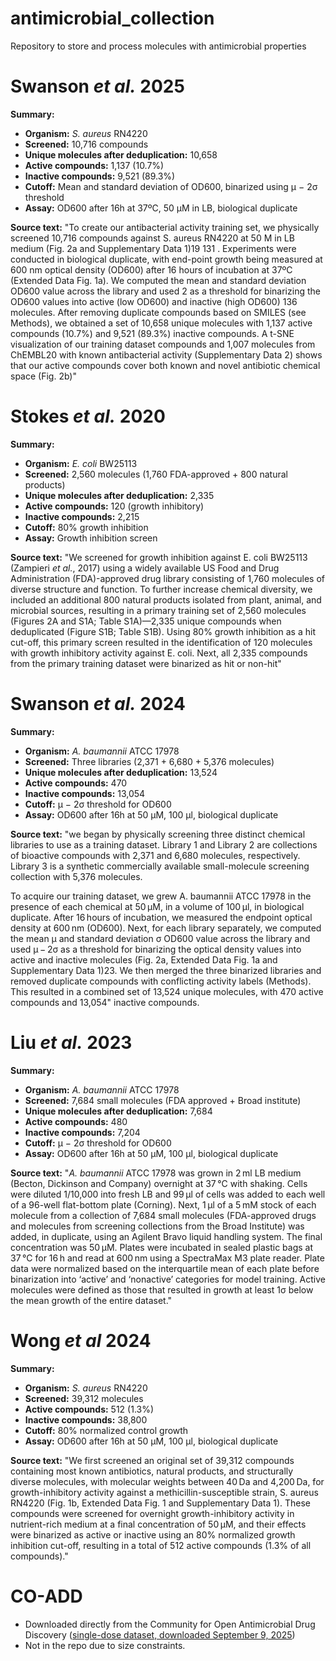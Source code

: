 # antimicrobial_collection
Repository to store and process molecules with antimicrobial properties


# Swanson _et al._ 2025 
**Summary:**
- **Organism:** _S. aureus_ RN4220
- **Screened:** 10,716 compounds
- **Unique molecules after deduplication:** 10,658
- **Active compounds:** 1,137 (10.7%)
- **Inactive compounds:** 9,521 (89.3%)
- **Cutoff:** Mean and standard deviation of OD600, binarized using μ − 2σ threshold
- **Assay:** OD600 after 16h at 37ºC, 50 μM in LB, biological duplicate

**Source text:**
"To create our antibacterial activity training set, we physically screened 10,716 compounds
against S. aureus RN4220 at 50 M in LB medium (Fig. 2a and Supplementary Data 1)19 131 .
Experiments were conducted in biological duplicate, with end-point growth being measured at
600 nm optical density (OD600) after 16 hours of incubation at 37ºC (Extended Data Fig. 1a). We
computed the mean  and standard deviation  OD600 value across the library and used   2 as a threshold for binarizing the OD600 values into active (low OD600) and inactive (high OD600)
136 molecules. After removing duplicate compounds based on SMILES (see Methods), we obtained
a set of 10,658 unique molecules with 1,137 active compounds (10.7%) and 9,521 (89.3%)
inactive compounds. A t-SNE visualization of our training dataset compounds and 1,007
molecules from ChEMBL20 with known antibacterial activity (Supplementary Data 2) shows that
our active compounds cover both known and novel antibiotic chemical space (Fig. 2b)"

# Stokes _et al._ 2020
**Summary:**
- **Organism:** _E. coli_ BW25113
- **Screened:** 2,560 molecules (1,760 FDA-approved + 800 natural products)
- **Unique molecules after deduplication:** 2,335
- **Active compounds:** 120 (growth inhibitory)
- **Inactive compounds:** 2,215
- **Cutoff:** 80% growth inhibition
- **Assay:** Growth inhibition screen

**Source text:**
"We screened for
growth inhibition against E. coli BW25113 (Zampieri _et al._,
2017) using a widely available US Food and Drug Administration
(FDA)-approved drug library consisting of 1,760 molecules of
diverse structure and function. To further increase chemical
diversity, we included an additional 800 natural products
isolated from plant, animal, and microbial sources, resulting in
a primary training set of 2,560 molecules (Figures 2A and S1A;
Table S1A)—2,335 unique compounds when deduplicated
(Figure S1B; Table S1B). Using 80% growth inhibition as a hit
cut-off, this primary screen resulted in the identification of 120
molecules with growth inhibitory activity against E. coli.
Next, all 2,335 compounds from the primary training dataset
were binarized as hit or non-hit"

# Swanson _et al._ 2024 
**Summary:**
- **Organism:** _A. baumannii_ ATCC 17978
- **Screened:** Three libraries (2,371 + 6,680 + 5,376 molecules)
- **Unique molecules after deduplication:** 13,524
- **Active compounds:** 470
- **Inactive compounds:** 13,054
- **Cutoff:** μ − 2σ threshold for OD600
- **Assay:** OD600 after 16h at 50 μM, 100 μl, biological duplicate

**Source text:**
"we began by physically screening
three distinct chemical libraries to use as a training dataset. Library 1
and Library 2 are collections of bioactive compounds with 2,371 and
6,680 molecules, respectively. Library 3 is a synthetic commercially
available small-molecule screening collection with 5,376 molecules.

To acquire our training dataset, we grew A. baumannii ATCC 17978 
in the presence of each chemical at 50 µM, in a volume of 100 µl, in
biological duplicate. After 16 hours of incubation, we measured the
endpoint optical density at 600 nm (OD600). Next, for each library
separately, we computed the mean μ and standard deviation σ OD600
value across the library and used μ − 2σ as a threshold for binarizing
the optical density values into active and inactive molecules (Fig. 2a,
Extended Data Fig. 1a and Supplementary Data 1)23. We then merged
the three binarized libraries and removed duplicate compounds with
conflicting activity labels (Methods). This resulted in a combined set
of 13,524 unique molecules, with 470 active compounds and 13,054"
inactive compounds.

# Liu _et al._ 2023
**Summary:**
- **Organism:** _A. baumannii_ ATCC 17978
- **Screened:** 7,684 small molecules (FDA approved + Broad institute)
- **Unique molecules after deduplication:** 7,684
- **Active compounds:** 480
- **Inactive compounds:** 7,204
- **Cutoff:** μ − 2σ threshold for OD600
- **Assay:** OD600 after 16h at 50 μM, 100 μl, biological duplicate


**Source text:**
"_A. baumannii_ ATCC 17978 was grown in 2 ml LB medium (Becton, Dickinson and Company) overnight at 37 °C with shaking. Cells were diluted 1/10,000 into fresh LB and 99 µl of cells was added to each well of a 96-well flat-bottom plate (Corning). Next, 1 µl of a 5 mM stock of each molecule from a collection of 7,684 small molecules (FDA-approved drugs and molecules from screening collections from the Broad Institute) was added, in duplicate, using an Agilent Bravo liquid handling system. The final concentration was 50 µM. Plates were incubated in sealed plastic bags at 37 °C for 16 h and read at 600 nm using a SpectraMax M3 plate reader. Plate data were normalized based on the interquartile mean of each plate before binarization into ‘active’ and ‘nonactive’ categories for model training. Active molecules were defined as those that resulted in growth at least 1σ below the mean growth of the entire dataset."

# Wong _et al_ 2024
**Summary:**
- **Organism:** _S. aureus_ RN4220
- **Screened:** 39,312 molecules
- **Active compounds:** 512 (1.3%)
- **Inactive compounds:** 38,800
- **Cutoff:** 80% normalized control growth
- **Assay:** OD600 after 16h at 50 μM, 100 μl, biological duplicate

**Source text:**
"We first screened an original set of 39,312 compounds containing most known antibiotics, natural products, and structurally diverse molecules, with molecular weights between 40 Da and 4,200 Da, for growth-inhibitory activity against a methicillin-susceptible strain, S. aureus RN4220 (Fig. 1b, Extended Data Fig. 1 and Supplementary Data 1). These compounds were screened for overnight growth-inhibitory activity in nutrient-rich medium at a final concentration of 50 μM, and their effects were binarized as active or inactive using an 80% normalized growth inhibition cut-off, resulting in a total of 512 active compounds (1.3% of all compounds)."

# CO-ADD
- Downloaded directly from the Community for Open Antimicrobial Drug Discovery ([single-dose dataset, downloaded September 9, 2025](https://www.co-add.org/))
- Not in the repo due to size constraints.